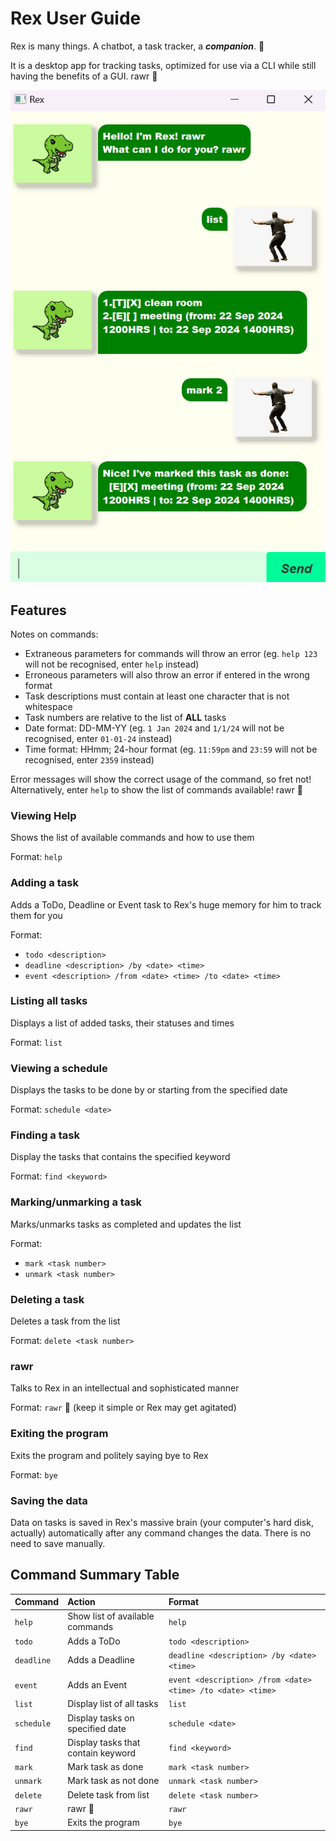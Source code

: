 # Rex User Guide

Rex is many things. A chatbot, a task tracker, a ***companion***. 🦖

It is a desktop app for tracking tasks, 
optimized for use via a CLI while still having the benefits of a GUI. rawr 🦖

![Screenshot](./Ui.png)

## Features

Notes on commands:
- Extraneous parameters for commands will throw an error (eg. `help 123` will not be recognised, enter `help` instead)
- Erroneous parameters will also throw an error if entered in the wrong format
- Task descriptions must contain at least one character that is not whitespace
- Task numbers are relative to the list of **ALL** tasks
- Date format: DD-MM-YY (eg. `1 Jan 2024` and `1/1/24` will not be recognised, enter `01-01-24` instead)
- Time format: HHmm; 24-hour format (eg. `11:59pm` and `23:59` will not be recognised, enter `2359` instead)

Error messages will show the correct usage of the command, so fret not!
Alternatively, enter `help` to show the list of commands available! rawr 🦖

### Viewing Help
Shows the list of available commands and how to use them

Format: `help`

### Adding a task
Adds a ToDo, Deadline or Event task to Rex's huge memory for him to track them for you

Format:
- `todo <description>`
- `deadline <description> /by <date> <time>`
- `event <description> /from <date> <time> /to <date> <time>`

### Listing all tasks
Displays a list of added tasks, their statuses and times

Format: `list`

### Viewing a schedule
Displays the tasks to be done by or starting from the specified date

Format: `schedule <date>`

### Finding a task
Display the tasks that contains the specified keyword

Format: `find <keyword>`

### Marking/unmarking a task
Marks/unmarks tasks as completed and updates the list

Format:
- `mark <task number>`
- `unmark <task number>`

### Deleting a task
Deletes a task from the list

Format: `delete <task number>`

### rawr
Talks to Rex in an intellectual and sophisticated manner

Format: `rawr` 🦖 (keep it simple or Rex may get agitated)

### Exiting the program
Exits the program and politely saying bye to Rex

Format: `bye`

### Saving the data
Data on tasks is saved in Rex's massive brain (your computer's hard disk, actually) automatically after any command changes the data.
There is no need to save manually.

## Command Summary Table

| Command    | Action                             | Format                                                                       |
|:-----------|:-----------------------------------|:-----------------------------------------------------------------------------|
| `help`     | Show list of available commands    | `help`                                                                       |
| `todo`     | Adds a ToDo                        | `todo <description>`                                                         |
| `deadline` | Adds a Deadline                    | `deadline <description> /by <date> <time>`                                   |
| `event`    | Adds an Event                      | `event <description> /from <date> <time> /to <date> <time>`                  |
| `list`     | Display list of all tasks          | `list`                                                                       |
| `schedule` | Display tasks on specified date    | `schedule <date>`                                                            |                                                     
| `find`     | Display tasks that contain keyword | `find <keyword>`                                                             |
| `mark`     | Mark task as done                  | `mark <task number>`                                                         |
| `unmark`   | Mark task as not done              | `unmark <task number>`                                                       |
| `delete`   | Delete task from list              | `delete <task number>`                                                       |
| `rawr`     | rawr 🦖                            | `rawr`                                                                       |
| `bye`      | Exits the program                  | `bye`                                                                        |
